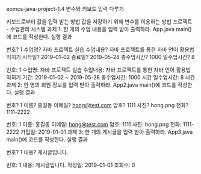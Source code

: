 eomcs-java-project-1.4
변수와 키보드 입력 다루기

키보드로부터 값을 입력 받는 방법
값을 저장하기 위해 변수를 이용하는 방법
프로젝트 - 수업관리 시스템
과제 1: 한 개의 수업 내용을 입력 받아 출력하라.
App.java
main()에 코드를 작성한다.
실행 결과

번호? 1
수업명? 자바 프로젝트 실습
수업내용? 자바 프로젝트를 통한 자바 언어 활용법 익히기
시작일? 2019-01-02
종료일? 2019-05-28
총수업시간? 1000
일수업시간? 8

번호: 1
수업명: 자바 프로젝트 실습
수업내용: 자바 프로젝트를 통한 자바 언어 활용법 익히기
기간: 2019-01-02 ~ 2019-05-28
총수업시간: 1000 시간
일수업시간: 8 시간
과제 2: 한 명의 회원 정보를 입력 받아 출력하라.
App2.java
main()에 코드를 작성한다.
실행 결과

번호? 1
이름? 홍길동
이메일? hong@test.com
암호? 1111
사진? hong.png
전화? 1111-2222

번호: 1
이름: 홍길동
이메일: hong@test.com
암호: 1111
사진: hong.png
전화: 1111-2222
가입일: 2019-01-01
과제 3: 한 개의 게시글을 입력 받아 출력하라.
App3.java
main()에 코드를 작성한다.
실행 결과

번호? 1
내용? 게시글입니다.

번호: 1
내용: 게시글입니다.
작성일: 2019-01-01
조회수: 0